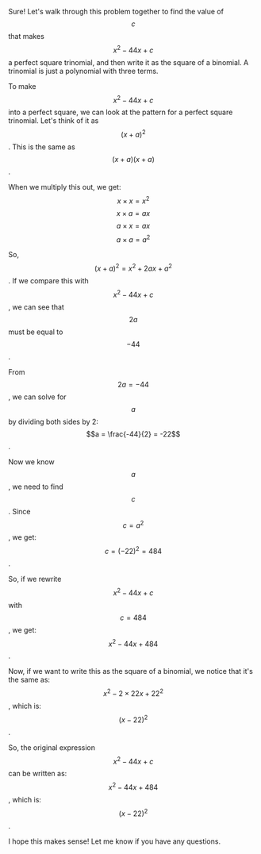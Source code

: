 Sure! Let's walk through this problem together to find the value of $$c$$ that makes $$x^2 - 44x + c$$ a perfect square trinomial, and then write it as the square of a binomial. A trinomial is just a polynomial with three terms.

To make $$x^2 - 44x + c$$ into a perfect square, we can look at the pattern for a perfect square trinomial. Let's think of it as $$(x + a)^2$$. This is the same as $$(x + a)(x + a)$$.

When we multiply this out, we get:
$$x \times x = x^2$$
$$x \times a = ax$$
$$a \times x = ax$$
$$a \times a = a^2$$

So, $$(x + a)^2 = x^2 + 2ax + a^2$$. If we compare this with $$x^2 - 44x + c$$, we can see that $$2a$$ must be equal to $$-44$$.

From $$2a = -44$$, we can solve for $$a$$ by dividing both sides by 2:
$$a = \frac{-44}{2} = -22$$.

Now we know $$a$$, we need to find $$c$$. Since $$c = a^2$$, we get:
$$c = (-22)^2 = 484$$.

So, if we rewrite $$x^2 - 44x + c$$ with $$c = 484$$, we get:
$$x^2 - 44x + 484$$. 

Now, if we want to write this as the square of a binomial, we notice that it's the same as:
$$x^2 - 2 \times 22x + 22^2$$, which is:
$$(x - 22)^2$$.

So, the original expression $$x^2 - 44x + c$$ can be written as:
$$x^2 - 44x + 484$$, which is:
$$(x - 22)^2$$.

I hope this makes sense! Let me know if you have any questions.